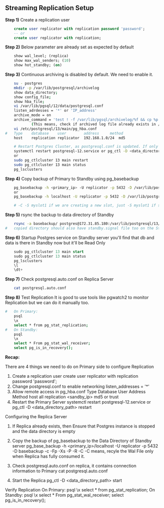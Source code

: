 ## Streaming Replication Setup
**Step 1)** Create a replication user
```sql
	create user replicator with replication password 'password';
	-- or
	create user replicator with replication;
```
**Step 2)** Below parameter are already set as expected by default
```sql
	show wal_level; (replica)
	show max_wal_senders; (10)
	show hot_standby; (on)
```
**Step 3)** Continuous archiving is disabled by default. We need to enable it.
```sh
	su - postgres
	mkdir -p /var/lib/postgresql/archivelog	
	show data_directory;
	show config_file;
	show hba_file;
	vi /var/lib/pgsql/12/data/postgresql.conf
	listen_adrdesses = '*' or 'IP_address'
	archive_mode = on
	archive_command = 'test ! -f /var/lib/pgsql/archivelog/%f && cp %p /var/lib/pgsql/archivelog/%f'
			(This means, check if archived log file already exists in /var/lib/pgsql/archivelog/, if not then copy it.)
	vi /etc/postgresql/13/main/pg_hba.conf
#	Type	database	user		address		method
	host	replication	replicator	192.168.1.0/24	md5

	# Restart Postgres Cluster, as postgresql.conf is updated. If only pg_hba.conf is updated, then only reload is enough.	
	systemctl restart postgresql-12.service or pg_ctl -D <data_directory_path> restart
	or
	sudo pg_ctlcluster 13 main restart
	sudo pg_ctlcluster 13 main status
	pg_lsclusters
```
**Step 4)** Copy backup of Primary to Standby using pg_basebackup
```sh
	pg_basebackup -h <primary_ip> -U replicator -p 5432 -D /var/lib/postgresql/basebackup -Fp -Xs -P -R -c fast -C -S myslot1
	or
	pg_basebackup -h localhost -U replicator -p 5432 -D /var/lib/postgresql/basebackup -c fast -C -S myslot1 -Fp -Xs -P -R

	# -C -S myslot1 if we are creating a new slot, just -S myslot1 if slot already exists.
```
**Step 5)** rsync the backup to data directory of Standby
```sh
	rsync -a basebackup/ postgres@172.31.85.180:/var/lib/postgresql/13/main/
#	copied directory should also have standby.signal file too on the Standby server
```
**Step 6)** Startup Postgres service on Standby server
	you'll find that db and data is there in Standby now but it'll be Read Only
```sql
	sudo pg_ctlcluster 13 main start
	sudo pg_ctlcluster 13 main status
	pg_lsclusters
	\l
	\dt+
```
**Step 7)** Check postgresql.auto.conf on Replica Server
```sh
	cat postgresql.auto.conf	
```
**Step 8)** Test Replication
	It is good to use tools like pgwatch2 to monitor Replication but we can do it manually too.
```sh
#	On Primary:
	psql
	\x
	select * from pg_stat_replication;
#	On Standby:
	psql
	\x
	select * From pg_stat_wal_receiver;
	select pg_is_in_recovery();
```


**Recap:**

There are 4 things we need to do on Primary side to configure Replication
1. Create a replication user 
create user replicator with replication password 'password';
2. Change postgresql.conf to enable networking
listen_addresses = '*'
3. Allow remote access in pg_hba.conf
Type 	Database 	User 			Address 	Method
host	all			replication		<sandby_ip>	md5 or trust
4. Restart the Primary Server
systemctl restart postgresql-12.service or pg_ctl -D <data_directory_path> restart

Configuring the Replica Server
1. If Replica already exists, then Ensure that Postgres instance is stopped and the data directory is empty

2. Copy the backup of pg_basebackup to the Data Directory of Standby server
	pg_base_backup -h <primary_ip>/localhost -U replicator -p 5432 -D basebackup -c -Fp -Xs -P -R -C
	-C means, recyle the Wal File only when Replica has fully consumed it.

3. Check postgresql.auto.conf on replica, it contains connection information to Primary
	cat postgresql.auto.conf

4. Start the Replica
	pg_ctl -D <data_directory_path> start	

Verify Replication
	On Primary:
	psql
	\x
	select * from pg_stat_replication;
	On Standby:
	psql
	\x
	select * From pg_stat_wal_receiver;
	select pg_is_in_recovery();